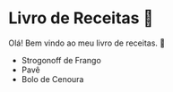# Livro de Receitas :book:

Olá! Bem vindo ao meu livro de receitas. :wave:

- Strogonoff de Frango
- Pavê
- Bolo de Cenoura